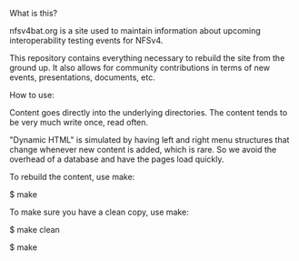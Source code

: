 What is this?

nfsv4bat.org is a site used to maintain information about upcoming
interoperability testing events for NFSv4.

This repository contains everything necessary to rebuild the site
from the ground up. It also allows for community contributions
in terms of new events, presentations, documents, etc.

How to use:

Content goes directly into the underlying directories. The content
tends to be very much write once, read often.

"Dynamic HTML" is simulated by having left and right menu structures
that change whenever new content is added, which is rare. So we
avoid the overhead of a database and have the pages load quickly.

To rebuild the content, use make:

$ make

To make sure you have a clean copy, use make:

$ make clean

$ make
